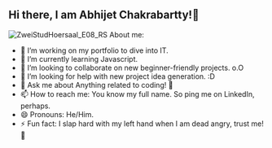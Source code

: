## Hi there, I am Abhijet Chakrabartty!👋   
![ZweiStudHoersaal_E08_RS](https://github.com/user-attachments/assets/0989a6c0-81be-40bf-8c15-6b341ef3eebb)
 About me:
- 🔭 I’m working on my portfolio to dive into IT. 
- 🌱 I’m currently learning Javascript.
- 👯 I’m looking to collaborate on new beginner-friendly projects. o.O
- 🤔 I’m looking for help with new project idea generation. :D
- 💬 Ask me about Anything related to coding! 🥑
- 📫 How to reach me: You know my full name. So ping me on LinkedIn, perhaps. 
- 😄 Pronouns: He/Him.
- ⚡ Fun fact: I slap hard with my left hand when I am dead angry, trust me! 🎱



